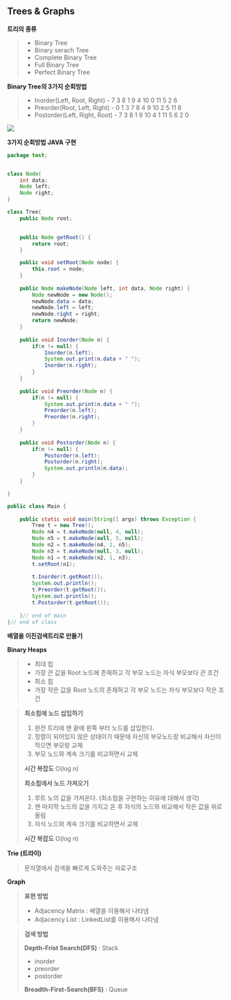 ## Trees & Graphs

__트리의 종류__

>- Binary Tree
>- Binary serach Tree
>- Complete Binary Tree
>- Full Binary Tree
>- Perfect Binary Tree



__Binary Tree의 3가지 순회방법__

>- Inorder(Left, Root, Right) - 7 3 8 1 9 4 10 0 11 5 2 6
>- Preorder(Root, Left, Right) - 0 1 3 7 8 4 9 10 2 5 11 6
>- Postorder(Left, Right, Root) - 7 3 8 1 9 10 4 1 11 5 6 2 0

![	](https://user-images.githubusercontent.com/59730002/77659295-3b23f080-6fbb-11ea-9199-1ad143ae0e91.png)

__3가지 순회방법 JAVA 구현__

```java
package test;


class Node{
	int data;
	Node left;
	Node right;		
}

class Tree{
	public Node root;
	

	public Node getRoot() {
		return root;
	}

	public void setRoot(Node node) {
		this.root = node;
	}
	
	public Node makeNode(Node left, int data, Node right) {
		Node newNode = new Node();
		newNode.data = data;
		newNode.left = left;
		newNode.right = right;
		return newNode;
	}
	
	public void Inorder(Node n) {
		if(n != null) {
			Inorder(n.left);
			System.out.print(n.data + " ");
			Inorder(n.right);
		}
	}
	
	public void Preorder(Node n) {
		if(n != null) {
			System.out.print(n.data + " ");
			Preorder(n.left);
			Preorder(n.right);
		}
	}
	
	public void Postorder(Node n) {
		if(n != null) {
			Postorder(n.left);
			Postorder(n.right);
			System.out.println(n.data);
		}
	}

}

public class Main {	
	
	public static void main(String[] args) throws Exception {
		Tree t = new Tree();
		Node n4 = t.makeNode(null, 4, null);
		Node n5 = t.makeNode(null, 5, null);
		Node n2 = t.makeNode(n4, 2, n5);
		Node n3 = t.makeNode(null, 3, null);
		Node n1 = t.makeNode(n2, 1, n3);		
		t.setRoot(n1);
		
		t.Inorder(t.getRoot());
		System.out.println();
		t.Preorder(t.getRoot());
		System.out.println();
		t.Postorder(t.getRoot());
		
	}// end of main
}// end of class

```

__배열을 이진검색트리로 만들기__

__Binary Heaps__

>- 최대 힙
>  - 가장 큰 값을 Root 노드에 존재하고 각 부모 노드는 자식 부모보다 큰 조건
>- 최소 힙 
>  - 가장 작은 값을 Root 노드의 존재하고 각 부모 노드는 자식 부모보다 작은 조건

>__최소힙에 노드 삽입하기__
>
>1.  완전 트리에 맨 끝에 왼쪽 부터 노드를 삽입한다.
>2.  정렬이 되어있지 않은 상태이기 때문에 자신의 부모노드랑 비교해서 자신이 작으면 부모랑 교체 
>   1. 부모 노드와 계속 크기를 비교하면서 교체
>
>__시간 복잡도__ O(log n)
>
>__최소힙에서 노드 가져오기__
>
>1. 루트 노의 값을 가져온다. (최소힙을 구현하는 이유에 대해서 생각)
>2. 맨 마지막 노드의 값을 가지고 온 후 자식의 노드와 비교해서 작은 값을 위로 올림
>   1. 자식 노드와 계속 크기를 비교하면서 교체 
>
>__시간 복잡도__ O(log n)



__Trie (트라이)__

>문자열에서 검색을 빠르게 도와주는 자료구조
>



__Graph__

>__표현 방법__
>
>- Adjacency Matrix : 배열을 이용해서 나타냄
>- Adjacency List : LinkedList를 이용해서 나타냄

>__검색 방법__
>
>__Depth-Frist Search(DFS)__ : Stack
>
>- inorder
>- preorder
>- postorder  
>
>__Breadth-First-Search(BFS)__ : Queue








